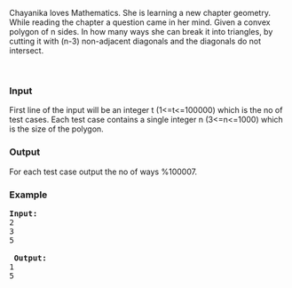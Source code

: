 <p>Chayanika loves Mathematics. She is learning a new chapter geometry. While reading the chapter a question came in her mind. Given a convex polygon of n sides. In how many ways she can break it into triangles, by cutting it with (n-3) non-adjacent diagonals and the diagonals do not intersect.</p>
<p>&nbsp;</p>
<h3>Input</h3>
<p>First line of the input will be an integer t (1&lt;=t&lt;=100000) which is the no of test cases. Each test case contains a single integer n (3&lt;=n&lt;=1000) which is the size of the polygon.</p>
<h3>Output</h3>
<p>For each test case output the no of ways %100007.</p>
<h3>Example</h3>
<pre><strong>Input:</strong>
2<br>3<br>5<br><br>&nbsp;<strong>Output:</strong>
1<br>5</pre>